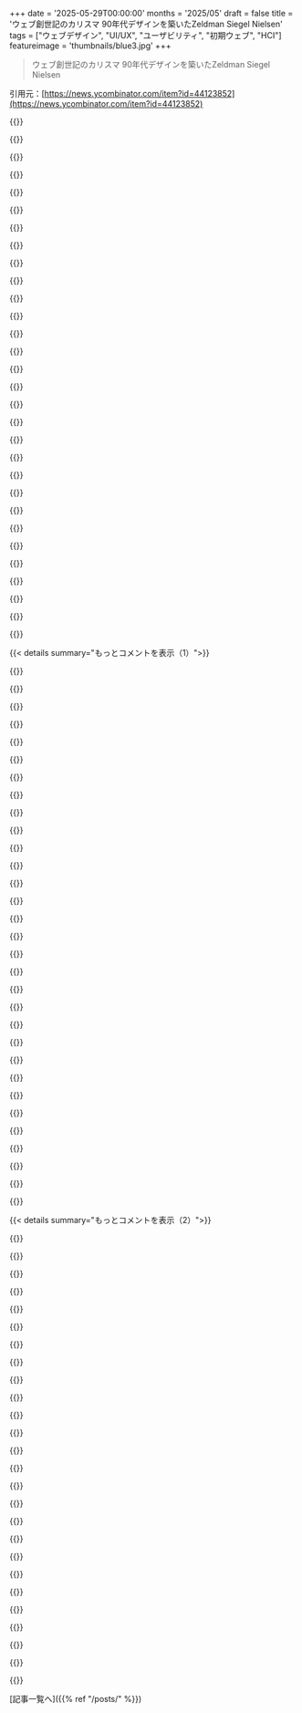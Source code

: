 +++
date = '2025-05-29T00:00:00'
months = '2025/05'
draft = false
title = 'ウェブ創世記のカリスマ 90年代デザインを築いたZeldman Siegel Nielsen'
tags = ["ウェブデザイン", "UI/UX", "ユーザビリティ", "初期ウェブ", "HCI"]
featureimage = 'thumbnails/blue3.jpg'
+++

> ウェブ創世記のカリスマ 90年代デザインを築いたZeldman Siegel Nielsen

引用元：[https://news.ycombinator.com/item?id=44123852](https://news.ycombinator.com/item?id=44123852)




{{<matomeQuote body="この記事ではNielsenを「技術的に正しい」ってところに押し込めてたけど，少なくとも僕にとって彼の影響は「経験的に正しい」ことに強くフォーカスしてたことなんだよね．つまり，情報を伝えるためにどんなことが効果的か（人間相手に）実際のテストをやるってこと．彼はこれを「見た目がいい」ことを犠牲にしてやったから，彼のものは「絶望的に古い」見た目になっちゃったんだけど，僕は彼の戦いは正しかったと思うよ．" userName="vanschelven" createdAt="2025/05/29 09:21:23" color="#785bff">}}




{{<matomeQuote body="当時を振り返ると，Nielsenは本当にユーザーのニーズに応えることに集中してた数少ない人の一人って感じだった．あの頃はFlash splash screenをサイトに入る前に見せるのが良いアイデアだって思ってるサイトが多すぎたし，デザイナーは普通の人が読める大きさのテキストに恨みでもあるみたいだったもんね．" userName="JimDabell" createdAt="2025/05/29 10:32:11" color="#45d325">}}




{{<matomeQuote body="NNG Groupのコースを何年かかけていくつか受けたよ，NielsenやTogのも含まれてる（Don Normanは教えてなかったと思うけど）．それでユーザビリティへの大きな尊敬を教わったね．デザイナーはNielsenを嫌ってたよ．" userName="ChrisMarshallNY" createdAt="2025/05/29 09:38:41" color="">}}




{{<matomeQuote body="僕はNielsen個人よりHuman-Computer InteractionのNielsenの系統にもっと敬意を払ってたかな．当時は誰もWebを理解してなかったけど，Nielsenはそこに注目した．でも，初期のWebなのにユーザー期待に固執して「hyperlinks should always be blue and underlined」みたいに厳格すぎたのは問題だったと思うんだ．まだ進化の途中だって分かってなかったんだね．" userName="dasil003" createdAt="2025/05/29 13:47:45" color="#38d3d3">}}




{{<matomeQuote body="10代の僕は，派手なFlash splash pageやマイクロbitmap fonts a la 「silkscreen」よりクールなものはないって思ってた．何を言ってるんだろ，今でも最高だって思ってるよ．" userName="jszymborski" createdAt="2025/05/29 13:37:36" color="">}}




{{<matomeQuote body="うん，公平に見て，Nielsenが結局最後に笑ったってことだね．Simple navigation，consistency，fast loading times，そしてruthless minimalismが残った．そして，full Flash intro pageはrelicだよ．" userName="kristianc" createdAt="2025/05/29 11:02:48" color="#38d3d3">}}




{{<matomeQuote body="8pt TahomaってマジGOATで懐かしいな．Windows（XPだったかな？）でfont smoothingが出て見た目が変わったのを覚えてる．あれがWeb 2.0スタイルのデザインへのきっかけだったかも．画面がデカくなり，bandwidthが増えて，tiny pixel fontは不要に．同時にWordpressとかの「themes」が流行って，custom CMSesとかじゃなくなったんだ．" userName="ftio" createdAt="2025/05/29 15:28:23" color="#785bff">}}




{{<matomeQuote body="正直，ユーザー期待にもっと真面目に取り組んで，もっとゆっくりと思慮深く進化してたら，Webはもっと良かったと思うんだ．できるからって，やるべきってわけじゃない．Blue links and purple visited linksは良かったのに．そして今ほとんどのサイトでは区別がないし，何がリンクか見分けにくいこともある．これは改善じゃない！" userName="eadmund" createdAt="2025/05/29 14:25:43" color="#ff33a1">}}




{{<matomeQuote body="全く同意だよ．そして私たちみんな，見た目はbeautifulだけどtotally brokenなUIs and UX，そして「ugly」だけどextremely functionalなUIs and UXを知ってるよね，それが実際には彼らをbeautifulにしてるんだ．" userName="kome" createdAt="2025/05/29 10:08:30" color="">}}




{{<matomeQuote body="あるデザイナーたちはNielsenを嫌ったかもだけど，彼らのユーザーは彼らを嫌った．ユーザーが大事だからNielsenの勝ちだよ．あとBruce Tognazzini (Tog) もすごいんだ．彼は「mile high menu bar」とか「drag delay」とか，UI設計の素晴らしいtechniqueをたくさん発明・文書化した．UIはユーザーがintuitively理解できるのが大事で，pie menusはそのidealに近いんだ．従来のmenuの問題点を解決してくれるし，accuracyもすごいんだよ．" userName="DonHopkins" createdAt="2025/05/29 13:20:04" color="#45d325">}}




{{<matomeQuote body="SalesforceとかOracleとかSAPとか、多くの「エンタープライズ」アプリって、見た目も機能もダメだよね。もし機能だけでもまともなら、ほとんどのユーザーは見た目なんて気にしないのにさ。NNの言ってたことは正しかったのに、この分野のウェブアプリ開発者には全然届いてないみたいだわ。" userName="scoot" createdAt="2025/05/29 11:19:08" color="#ff5c5c">}}




{{<matomeQuote body="彼が書いた本（たぶん「Designing Web Usability」）って、変わったレイアウトだったけど、ユーザーテストしてなかったんだろうね。テキストが端っこに近すぎて、皮肉にもめっちゃ使いにくかったんだ。彼は正しいこといっぱい言ってたと思うけど、それ以来、ちょっと冷めちゃったんだよね！" userName="dcminter" createdAt="2025/05/29 09:37:09" color="">}}




{{<matomeQuote body="Flashの全画面イントロページが過去のものになったのは、AppleがFlashのサポートをやめたからってだけだよ。今はさ、多くのデザイナーが全画面ビデオを再生させて、めっちゃ重いJavaScriptの読み込みと実行が終わるまでテキストが表示されないようにしてる。パッケージが変わっただけで、やってることは結局同じクソだわ。" userName="thesuitonym" createdAt="2025/05/29 13:18:47" color="#ff33a1">}}




{{<matomeQuote body="当時の画面解像度とかピクセル密度だと、マイクロビットマップフォントもそんなに小さく見えなかったんだよね。あれ、俺も懐かしいわ。" userName="rescbr" createdAt="2025/05/29 16:42:31" color="">}}




{{<matomeQuote body="ウェブのユーザーって、一人じゃなくて多様なんだよ。一般的なウェブサイトのユーザー中心設計では、これを忘れないのが大事。ユーザー（またはターゲットユーザー）を代表するテストグループが必要だし、テスト中にユーザー間で意見が対立したらどうするかとか、色々考えなきゃいけない。見た目ほど単純な経験則じゃなくて、アートみたいな側面もあるんだ。これを理解してれば、デザインが古臭く見えなくなるはずだよ。" userName="dfxm12" createdAt="2025/05/29 16:04:08" color="#ff5c5c">}}




{{<matomeQuote body="もし「エンタープライズ」アプリのウェブサイトが機能的だったら、ユーザーはアプリ利用時に簡単にサポートにたどり着けるようになる。そうなると、有能なサポート担当者にお金がかかるか、製品自体を改善する必要が出てくるけど、それは独占的で反競争的な状態を維持するより簡単じゃないんだよね。" userName="Avicebron" createdAt="2025/05/29 11:24:57" color="">}}




{{<matomeQuote body="次はフォント、特にセリフ体を取り戻す戦いになるかもね。「Weird Al」と「Weird AI」みたいに紛らわしいやつをちゃんと区別できるくらい、情報量をしっかり伝えられるフォントが必要なのに、最近のデザインはセリフ体なんて知ったことないみたいでさ（嘆き）。" userName="msla" createdAt="2025/05/29 18:42:07" color="">}}




{{<matomeQuote body="Ben Shneidermanって、「ハイパーリンクは常に青であるべき」って言った人だよ（笑）。彼のブログとか記事を見ると詳しくわかるけど、彼は初めてHyperTIESで青を使ったんだ。経験的な研究に基づいてて、赤は読解力を下げるけど、青は視覚的に目立つのにテキストの読解や記憶を妨げなかったんだって。Tim Berners-Leeもそれを採用したんだよ。詳しい話はブログとかハッカーニュースの議論を見ると面白いよ。" userName="DonHopkins" createdAt="2025/05/29 14:20:41" color="#ff5c5c">}}




{{<matomeQuote body="8ptのTahomaで、全部小文字、コロンで装飾するやつね。例えば、「:: news :: contact :: last updated 2000-07-31 ::」みたいな。あれ、懐かしいわ。" userName="pavlov" createdAt="2025/05/29 16:24:25" color="">}}




{{<matomeQuote body="彼は”リンクは常に青くて下線付きであるべき”とか言ってたけど、当時のウェブはまだ黎明期で、そんな厳格なルールは意味なかったって理解してなかったんじゃないかな。俺はNielsenの推薦はいつも（a）実際のユーザーテストに裏付けられてて、（b）”この時期はユーザーが期待するのはこれだ”っていう一時的なもので、（c）ユーザビリティだけに焦点を当ててたって覚えてるんだ。でも、実際にはデザインとかパフォーマンスとか、他にも考慮すべきことがあるわけでさ。残念ながら、このニュアンスのほとんどは、他のアドバイスみたいに”正しいか間違いか”みたいな二値化されちゃうんだけどね。" userName="jt2190" createdAt="2025/05/29 20:30:20" color="#ff5733">}}




{{<matomeQuote body="表紙（そしてたぶん著者も）で判断してるって自覚はあるんだけど、Nielsenの本の表紙は客観的に見て読みやすいわ。たぶん、今リリースされても新しいとか今っぽいって思われる唯一のやつじゃないかな。" userName="peblos" createdAt="2025/05/29 12:36:18" color="">}}




{{<matomeQuote body="初めて彼のサイトを見たとき、俺も同じこと思ったよ。情報は素晴らしいのに、デザインが悪すぎて読みにくかったんだ。でも表示は速かったし、今のリーダービューがあればあの問題は解決してたろうね。使えるってことはデザイン無しって意味じゃない。全部が一緒に機能しないとダメなんだ。" userName="jmisavage" createdAt="2025/05/29 11:53:57" color="#45d325">}}




{{<matomeQuote body="青や紫のリンクは、背景色としてそれらの色（またはコントラストが低すぎる範囲の背景色）を選んだどんなウェブサイトでも見えなくなっちゃうだろうね。当時のウェブは”何でもあり”のマルチメディア形式で、出版社の仕様に合うようにコンテンツを詰め込む、味気ないデジタル文庫本や教科書じゃなかったんだ。今は、ほとんどのブラウザに”リーディングモード”があって、コンテンツをNielsenの条件を満たすものにフラット化できるけどね。" userName="rchaud" createdAt="2025/05/29 23:05:20" color="">}}




{{<matomeQuote body="”プルライト”サブメニューの”ドラッグ遅延”ってやつ、面白いことにOS Xの初期バージョンでは実際削除されてたんだよね。でも今は戻ってきたみたいだよ。" userName="lelandfe" createdAt="2025/05/29 14:16:49" color="">}}




{{<matomeQuote body="”デザイナーはNielsenを嫌ってた”？<br>一緒に仕事したデザイナーの何人かは彼のことを気に入ってたよ。サイトをもっと使えるようにってクライアントと議論するとき、根拠となる調査を彼が提供してくれたからね。当時主流だったIE 6とNavigator 4だけでなく、LynxやPalm Pilotブラウザでもうまく動くインターネットバンキングアプリを出荷したチームの一員だったことは、今でも俺のキャリアの大きな誇りなんだ。今は”エンジニア”がどこでもChromeを要求するような状況にまで退化しちゃったけどね。" userName="rodgerd" createdAt="2025/05/30 01:09:09" color="#38d3d3">}}




{{<matomeQuote body="最初はDiscount Usability Engineeringが役に立つなんて信じてなかったんだけど、試してみたら結果にマジで圧倒されたんだ。それ以来、どんなデザインや再デザインでもずっと続けてるよ。Nielsenさん、ありがとう。古いUseIt.comは、永遠に俺の頭の中に焼き付いてるね。" userName="calmbonsai" createdAt="2025/05/29 15:55:45" color="#ff33a1">}}




{{<matomeQuote body="”リンクは常に青くて下線付きであるべき”<br>これマジで人生楽になったんだけど…" userName="kome" createdAt="2025/05/29 17:42:38" color="">}}




{{<matomeQuote body="俺は”青くて下線付き”っていうのは、”もし皆がそうすれば、ユーザーは何を期待すべきか学ぶチャンスができる”って意味合いで読んでるんだ。暗黙のうちに”一旦彼らが慣れたら、もっと柔軟になれる”ってニュアンスが込められてるんじゃないかな。" userName="ZiiS" createdAt="2025/05/30 06:49:08" color="#ff5c5c">}}




{{<matomeQuote body="なんで彼はリンクについても同じこと言わなかったんだろ？<br>”彼はヘッダーの表示は各ブラウザがユーザー向けに定義すべきだ”って言ってたのにさ。<br>ユーザーが色や下線スタイルを定義できるようにすれば良かったんじゃないの？" userName="eviks" createdAt="2025/05/29 18:50:44" color="#ff33a1">}}




{{<matomeQuote body="ZeldmanのA List Apartは楽しかったなー。当時こっちは20代半ばだったから、彼も同世代だと思ってたよ。Nielsenは正直どうでもいいかな。何百万人のサイトを使いやすくしたのかもしれないけど、固くて退屈だったし、特に’ホームページにはこれらのリンクがないとダメ’みたいな決めつけ方がイヤだった。どっかでPhilip Greenspunにこきおろされてた気がする。<br>なんであんな感じだったかはわかるよ。みんな答えと方向性を求めてて、お金払う準備ができてたから、彼はコンサルタントとしてやってたんだよね。人はいつだって答えと方向性を求めるし、そのためにお金を払うけど、変わり続ける世界では答えの賞味期限は短い。たぶんそれが、彼がずっと前にサイトを閉じた理由かもね。地図がどんどん古くなってるって気づいてたんだろうな。<br>それにしても、楽しい時代だったな。最高だったよ。" userName="vr46" createdAt="2025/05/29 10:00:48" color="">}}




{{< details summary="もっとコメントを表示（1）">}}

{{<matomeQuote body="当時のユーザーも違ったんだよね。全部を1ページに置くだけじゃなくて、above the fold（スクロールしないで見える範囲）に全部置くことすら重要だった。だって、多くのユーザーは下にスクロールできるって知らなかったって驚きの事実があったんだから。その後の実験で、スクロールが普通になる転換点が観測されたんだ。<br>想像してみてよ、サイトが働かなきゃいけない環境がどれだけ違ったか。技術的だけじゃなくて、社会的にもね。そういう細かいことが今の時代に引き継がれてないのは全く普通のことだよ。" userName="onli" createdAt="2025/05/29 12:12:39" color="#45d325">}}




{{<matomeQuote body="その気づきが最高だったかはわかんないな。だって、ビジネスサイトで所在地とか電話番号とか営業時間とか、本来一番目につくべき情報を見つけるために、どれだけスクロールしまくらなきゃいけないか。" userName="ubermonkey" createdAt="2025/05/29 13:35:57" color="">}}




{{<matomeQuote body="2000年代初頭のCSSやデザインブログの界隈は本当に面白かったな。当時まだ高校生だったけど、Dave Shea、Andy Budd、Doug Bowman、Shaun Inman、Mike Davidson、あとたぶん他にもたくさんの人たちのフォローを楽しんでたよ。今思い出すと忘れちゃってる人もいっぱいいるけどね。" userName="mikepurvis" createdAt="2025/05/29 11:59:04" color="#38d3d3">}}




{{<matomeQuote body="そうそう、あの人たちみんなね。あと、lnkedup.com、k10k.net、designiskinky.com、newstoday.comへの毎日訪問も、自分にとってはめちゃくちゃ影響力があって勉強になったな（うわー、今いくつかのサイトをarchive.orgで調べてみたら、懐かしいゾクゾク感を感じたよ - https:／／web.archive.org／web／20050303092717if_／http:／／www.lin...）" userName="fowkswe" createdAt="2025/05/29 14:41:14" color="#38d3d3">}}




{{<matomeQuote body="k10k！“Newstoday” - あのジングルが恋しいな！k10kでたぶん2001年くらいに友達ができたんだけど、今でも友達だよ。数日前にメールしたんだ。まだ会ったことはないんだけどね。" userName="vr46" createdAt="2025/05/29 21:29:11" color="">}}




{{<matomeQuote body="そういえば、質問とか困り事をメールすると、めっちゃ詳しく返事くれて、その議論を自分のウェブサイトに載せて他の人も学べるようにしてた人がいたな、名前覚えてないけど。まさにstackoverflowの1対1の先駆けみたいな感じ。<br>彼にメールして、写真ギャラリーで’現在選択してる画像’をクッキーとして保存しようとしたらなんでうまくいかないのか聞いたの覚えてる。そしたら彼が返事くれて、クッキーは文字列の値を保持するから、DOM要素への参照はクッキーとして保存できないんだって説明してくれたんだ。だから、cookie = document.getElementById(’image0’) はダメだけど、cookie = ’image0’ ならOKなんだってね！" userName="rudasn" createdAt="2025/05/29 12:12:26" color="#38d3d3">}}




{{<matomeQuote body="この手の話で全然名前が挙がらないグループがいるけど、Jason Arber、Richard May、Rina Cheungだよ。Pixelsurgeonはその当時、とてつもなく影響力があったんだ。" userName="squidbeak" createdAt="2025/05/29 12:59:24" color="#ff5c5c">}}




{{<matomeQuote body="Shaun Inman覚えてるよ。Mintって彼が作ったんだっけ？" userName="vr46" createdAt="2025/05/29 21:27:41" color="">}}




{{<matomeQuote body="GreenspunはSiegelの portal論を酷評してたらしいな。俺はNielsenのusability重視に賛成。最近のFlashみたいな動きはウザいだけ。スクロールでテキストが飛び出すとか、誰か”この情報最高だけど、犬みたいに画面を動き回って欲しい”とか言う？冗談だろ。" userName="deltarholamda" createdAt="2025/05/29 13:44:09" color="#38d3d3">}}




{{<matomeQuote body="＞”犬みたいに飛び回るサイト”<br>わかるわー。「スクロールをヘタにハイジャックして欲しいな」とか「フェードイン最高！」とか思っちゃうよねー。読もうとしてるのに色々飛び回るのが大好き！落ち着くし船酔いしないし！マジ無理。" userName="giantrobot" createdAt="2025/05/29 16:38:31" color="#785bff">}}




{{<matomeQuote body="うわー — 何年かぶりにA List Apartに行ってみたけど、全然見た目が違うね。あと、トップページに去年の明日付の投稿があって、新しいタグが付いてた。時代は変わったんだな。" userName="LostMyLogin" createdAt="2025/05/29 15:21:57" color="">}}




{{<matomeQuote body="昔ユーザビリティテストのサービスをやってたんだけど、Nielsenについては同じように感じてたな。俺の好みや、毎日やってたテストの現実からすると、厳格すぎるし理屈っぽいっていうか。" userName="tchock23" createdAt="2025/05/29 23:29:01" color="">}}




{{<matomeQuote body="Jeffrey Zeldmanが97年に42歳だったとは知らなかった！もっと若いと思ってた。2000年代初頭は”View Source”が勉強になったな。その頃はZeldman、SiegelがヒーローでNielsenは悪者。でも医療系の仕事とかでアクセシビリティやるうちに、Nielsenたちがヒーローになったね（笑）" userName="Brajeshwar" createdAt="2025/05/29 08:59:11" color="#ff5733">}}




{{<matomeQuote body="＞ 警告：地域によっては”View Source”が違法な場合がある。自己責任で使用してください。<br>”View Source”が違法な場所ってどこ？" userName="fauria" createdAt="2025/05/29 09:11:52" color="">}}




{{<matomeQuote body="たぶんちょっとウィンクしながら、このリンクのことを言ってるんじゃないかな<br>https://www.malwarebytes.com/blog/news/2022/02/journalist-wo…" userName="yapyap" createdAt="2025/05/29 09:16:08" color="">}}




{{<matomeQuote body="笑っちゃおうぜ…<br>https://thedailywtf.com/articles/website-hacker" userName="mojo74" createdAt="2025/05/29 11:43:21" color="">}}




{{<matomeQuote body="企業のPCとかでさ、ビューソースとか開発者ツール”がロックされて使えなくなってんの、マジであるんだよね…。" userName="jjkaczor" createdAt="2025/05/29 14:11:32" color="">}}




{{<matomeQuote body="彼、2000年代初頭に俺たちよりちょっと年上だと思ってたわ。でもそうだったんだよね！" userName="stronglikedan" createdAt="2025/05/29 21:08:25" color="">}}




{{<matomeQuote body="昔はページの仕掛けがビューソース見るだけで分かった頃が懐かしいな。今じゃそんな洒落たもん滅多にないし、インスペクターで覗いても難解なJSの奥底に埋もれてて全然わかんねーし。" userName="donatj" createdAt="2025/05/29 12:15:36" color="">}}




{{<matomeQuote body="最近のCSS Minecraftってやつ見た？ここ数年で一番ビューソース楽しかったよ。GitHubのリンクはこれね：[省略]" userName="simonw" createdAt="2025/05/29 13:08:18" color="">}}




{{<matomeQuote body="JSマシーンじゃない、クリエイティブに作られたサイトのHTMLとCSSをいじるのは今でも楽しいね。最近のCSSはマジで奥深いよ。" userName="squidbeak" createdAt="2025/05/29 13:03:48" color="">}}




{{<matomeQuote body="もう一つ、俺にとって重要だった本に”Web Pages That Suck”ってのがあったな。”Creating Killer Web Sites”をdisってたんだよ。当時はいろんなビッグエゴがいたからね。あの本から結構学んだわ。Flandersはまだサイトやってるのかな。彼のメーリングリストに登録してたけど、もう10年くらい音沙汰ないな。" userName="ChrisMarshallNY" createdAt="2025/05/29 09:14:31" color="">}}




{{<matomeQuote body="あのサイト、俺も大好きだったわ。今じゃ何でも最適化されすぎてて、たまにSuckなウェブページだった頃が懐かしい。使いにくくても個性はあったんだよな。車みたいなもんかな、博物館にある古い車見てあれこれ何に使うんだろうって考えるのは好きだけど、別に運転したいわけじゃない、みたいな。" userName="lifefeed" createdAt="2025/05/29 14:09:28" color="">}}




{{<matomeQuote body="あの本、俺にとってもすごく重要だったし、今の俺がいるのはそれが始まり。Flandersの”ミステリーミートナビゲーション”に対する的確な批判は、俺にとって信じられないくらい影響力があって、今でもユーザビリティ問題を考える時に頭の中で響いてる。" userName="ericras" createdAt="2025/05/29 16:12:21" color="#38d3d3">}}




{{<matomeQuote body="ハハ、俺も”creating killer websites”まだ本棚にあるわ。衝動買いだったけど、まさかクラシックになるとはね。それでも、あの本が示すようなデザインのサイトを見るのは本当に特別な体験だったよ。まあ、実際には実用的じゃなかったんだけどね。俺の目には、あれは単なる印刷媒体の焼き直しに見えた。当時のColdFusionとかDreamweaverの動き覚えてるなら、QuarkXPress（DTPソフト）から明らかにパクってるところがあるってわかるはず。あの頃を思い出すのは好きだけど、サイトデザインの道には行かなかったな。" userName="theGeatZhopa" createdAt="2025/05/29 08:43:41" color="#ff33a1">}}




{{<matomeQuote body="マジ不人気だろうけど、ウェブデザイン色んな技術でやってきた俺から言わせてもらうと、あの頃のカリスマ達はウェブで何やってるか全然わかってなかったよ。印刷のトップデザイナーだったかもだけど、ウェブと印刷は違うって理解してなかった。画面とか情報を詰め込みすぎないこととかね。2010年頃までまともなデザインなかったし。Usabilityなんて2005年でも新しかった。ほとんどの本は印刷物をウェブに貼り付けただけ。むしろゲームデザイナーとかゲームUIデザイナー、demoscenersの方がウェブにとってずっと良いインスピレーションだったね。彼らは遥かに先を行ってたんだ。" userName="larodi" createdAt="2025/05/29 08:50:31" color="#785bff">}}




{{<matomeQuote body="君のコメント、皮肉っぽいけど一理あるね。ウェブの進化はゲームみたいに少しずつ進んだんだ。最初はウェブが正式に対応する前からみんな何でも試したんだよ。本は印刷デザインをウェブに当てはめるって言うけど、みんな既存の機能もたくさん試したって。印刷ツールが始まりで、当時はそれしか使えなかったし、ウェブの能力を超えてたんだ。限界を超えたのは、角丸とか画像最適化をCSS無しでやる方法を見つけることだったんだよ。ゲームやポルノ業界もすごかったけど、ハードウェアも標準も進化したんだ。YouTubeとかZoomも、実は原始的な技術で動いてるんだぜ。複雑なウェブのデザインツールがまともになったのは、結構最近だよ。" userName="brailsafe" createdAt="2025/05/29 09:23:57" color="">}}




{{<matomeQuote body="成熟に時間かかったとか標準が最初からOKだったとかは言ってないよ。テーブルやボタンは最初から使えたし、画像もspacer.gifとかで結構できた。JSでのサイズ指定もCSSよりずっと前にあったんだ。皮肉に聞こえたらごめん。この記事で言ってる人たちは、ウェブを単なる”画面”として見てて、可能性を活かしてなかった。プログラミング知らない彼らが”Guru”で、初期の開発者が評価されなかったのは悲しいね。90年代のページは正直、デザインやりすぎ、複雑すぎで、使う人を疲れさせてたんだ。友達も「カラフルすぎて迷う」って言ってたよ。複雑なイメージを作っちゃったんだ。" userName="larodi" createdAt="2025/05/29 19:50:57" color="#45d325">}}




{{<matomeQuote body="2000年代の俺のヒーローの一人、Zeldman。Eric Meyer（URL略）もリストに入れるべきだね。" userName="tunnuz" createdAt="2025/05/29 14:06:23" color="">}}




{{<matomeQuote body="Eric’s CSS Reset 2.0は今でも使ってるよ。これくらいシンプルで分かりやすいのは他にないね。" userName="rglover" createdAt="2025/05/29 19:54:30" color="">}}

{{</details>}}




{{< details summary="もっとコメントを表示（2）">}}

{{<matomeQuote body="俺、これらの人たちからウェブを学び始めたんだ。A List Apartみたいなサイト大好きだったよ。Zeldmanから俺が作ったWordPressプラグインの機能強化頼むってメールが来た時は、超感動したね。なんか夢が叶った感じだった。" userName="whalesalad" createdAt="2025/05/29 08:49:06" color="#ff33a1">}}




{{<matomeQuote body="この時代、めちゃくちゃ恋しいわ。すごくハッピーでポジティブで、なんか無邪気だったんだよね。みんなマジで楽しんで物作って、お互いに教えてた。今は全部なんか偽物で、見栄っ張りな感じ。これらの人たちの本読んだり、Designer’s Talkみたいなフォーラムをずーっと見てHTML + CSS勉強したこと、絶対忘れられないな。" userName="rglover" createdAt="2025/05/29 19:51:56" color="">}}




{{<matomeQuote body="Netscape Navigator 4でテーブルを7レベルまでしかネストできなかったこと、いつになったら忘れるかなっていつも思うよ。" userName="tclancy" createdAt="2025/05/29 12:16:33" color="">}}




{{<matomeQuote body="Useitはデザインずっと変えなかったんだ。Web 2.0の頃には、時代遅れって言われてたけど、俺はNNGroupのサイトよりUseitの方が断然好きだよ。あの最後のデザインは、HNにちょっと似てるんだ。シンプルでキレイで、使いやすい。本当にシンプルで、本当にキレイで、本当に使えるって感じ。トレンドを考えなしに真似るんじゃなくて、賢く自分たちのスタイルを作ったんだ。ああいうデザイン、もっと増えればいいのにね。" userName="eadmund" createdAt="2025/05/29 13:41:10" color="">}}




{{<matomeQuote body="90年代ウェブデザインGuruの記事なら、Jeffery Veenに触れないとダメでしょ。HotWiredは90年代ウェブの見た目を完全に決めた感じ。常識破って新しいもの作ったんだ。俺、「HotWired Style: Principles of Web Design」の本失くして買い直したんだ。あれ、あの時代の最高のタイムカプセルだよ。制約の中でどう作るかとか、ウェブをウェブとして理解するって視点から、今でもすごく面白い。本のURLはこれね。" userName="gdubs" createdAt="2025/05/29 14:30:03" color="#45d325">}}




{{<matomeQuote body="HotWiredのスタイルガイドは擦り切れるほど読んだし、WebMonkeyやJeff Zeldmanのサイトも使い倒したよ。HotWiredデザインの明るい見た目と機能性が好きだったな。画像がなくてもちょっとのマークアップで視覚効果が出せたのは、遅いdial-up時代には最高だったね。" userName="giantrobot" createdAt="2025/05/30 15:44:32" color="#ff5733">}}




{{<matomeQuote body="90年代後半の最高のウェブデベロッパー、LarryとSergey（Google）を忘れるなよ。GoogleのシンプルなHPがウェブをどれだけ変えたか、今の人たちは分かってないかもね。Google登場直前のウェブはごちゃごちゃだった。徹底的なシンプルさが文字通り1兆ドルの価値があるってことを彼らは証明したんだ。" userName="oldpersonintx2" createdAt="2025/05/29 09:19:02" color="#ff5c5c">}}




{{<matomeQuote body="シンプルさは良かったけど、みんながGoogleに乗り換えたのはPageRankがあったからだよ。" userName="JimDabell" createdAt="2025/05/29 10:33:13" color="">}}




{{<matomeQuote body="そうだね、でも彼らは検索の人気に乗じて、google.comのページを無限のゴミで汚すこともできたんだ...。でも、そうしなかった。例えば、検索バーの下に自分たちで作ったスポーツサイトへのリンクを置けば、それが一番人気のスポーツサイトになっただろうに...。大半の人にとって、そういう誘惑に逆らうのは難しいんだ。" userName="oldpersonintx2" createdAt="2025/05/29 13:33:40" color="">}}




{{<matomeQuote body="なるほどね。これがAltaVistaの見た目だよ。https://en.wikipedia.org/wiki/AltaVista<br>Googleのシンプルさと分かりやすさがブランドの一部になったんだ。当時、他の誰もそんなことしてなかった。”効率的”なデザインでさえマキシマリストだったから、ほんの少しの色を使った極端なミニマリズムは本当の革新だったんだよ。" userName="TheOtherHobbes" createdAt="2025/05/29 14:16:39" color="#ff33a1">}}




{{<matomeQuote body="AltaVistaが最初に出た頃のランディングページは、あれよりずっと質素だったよ。たった1年前[0]でさえ、ホームページはかなり質素でシンプルだった。残念ながら、AltaVistaはウェブポータルの病にかかって、サイトはどんどん肥大化していったんだ。不運なことに、スパマーたちが検索アルゴリズムを騙す方法を見つけ出して、検索の質も悪くなっていった。[0] https://web.archive.org/web/19980423064646/http://altavista...." userName="giantrobot" createdAt="2025/05/29 17:36:14" color="#ff5c5c">}}




{{<matomeQuote body="そして当時はスポンサーリンクが無かったことだね" userName="unilynx" createdAt="2025/05/29 12:48:19" color="">}}




{{<matomeQuote body="友達がメイン検索エンジンをAltaVistaから”The Google”に替えてるって聞いた時、”Googleってなんかすごいぞ”って思ったのを覚えてるな。" userName="ChrisMarshallNY" createdAt="2025/05/29 09:55:11" color="">}}




{{<matomeQuote body="俺がGoogleを使い始めたのは、確か99年頃にTime MagazineでGoogleに関する記事を読んでからだったな。" userName="rchaud" createdAt="2025/05/29 23:34:35" color="">}}




{{<matomeQuote body="いや〜懐かしいね。90年代後半、15〜18歳だった頃、”イケてるWeb Designer/Developer”になろうとこれらの本を読んだ。すぐに”Web Designer”は向いてないって気づいたよ。ピクセル感覚が無くてね。”Web Developer”に集中しようと思ったんだ。”DHTML”とか、IEとNetscapeの両方で動かす方法とかね。IEにはJScriptがあって、これは正確にはJavascriptじゃなかったんだ。EcmaScriptって言うのが通ぶる言い方だったな。 :)" userName="Maro" createdAt="2025/05/29 13:44:12" color="#ff5733">}}




{{<matomeQuote body="初期にウェブデザインしてた頃の話だよ。可能性は無限だ！って思ってワクワクしたの覚えてるわ。この記事読んで“A List Apart”思い出した。そういえばあのサイト、今も動いてるんだよね。" userName="ngneer" createdAt="2025/05/29 12:04:00" color="">}}




{{<matomeQuote body="Evoltがついに去年閉鎖したらしいね。でも、百種類以上の古いブラウザをダウンロードできるアーカイブはまだ生きてるよ！<br>昔は今みたいにBlinkとかGeckoとかWebKitベースじゃなくて、ブラウザごとにレンダリングエンジンが違ったんだよね〜！" userName="JimDabell" createdAt="2025/05/29 12:22:54" color="#ff5733">}}




{{<matomeQuote body="超ノスタルジーだわ…。てか、今のウェブサイトってマジでひどいのが多すぎない？まだ記事も読んでないのに購読とかフィードバック求めるポップアップ出るし、JavaScriptとか画像（広告）が読み込まれるたびにコンテンツがガタガタ動くし…。ここ数年でウェブはめちゃくちゃ退化した気がするのに、昔の人たちみたいに問題提起する人がいないのが残念だよ。" userName="krupan" createdAt="2025/05/29 19:07:41" color="#ff33a1">}}




{{<matomeQuote body="あ〜、良い記事だね。これからの時代、インタラクションを一から設計しないと、使いにくい検索バーとイマイチなAI導入にしかならないかも。<br>もしかしたら、非営利の個人サイトとか作りやすくなってきたから、またNielsenのやり方が見直されるかもしれないね。" userName="cloudpushers" createdAt="2025/05/29 19:12:20" color="#785bff">}}




{{<matomeQuote body="この記事読んで、90年代もだけど初期2000年代のウェブデザインシーン思い出した。あの頃はグラフィックデザイン学生で、“k10k”とか“Newstoday”、“Praystation”みたいなサイトがウェブデザインきっかけでソフトウェア書くことに興味を持たせてくれたんだよ。特にFlashね。<br>ああいう面白い作品のネットワークがあって、みんな自由にクリエイティブなことやってた。“1024x768”の固定解像度だったから、レスポンシブの制約なしで楽しかったな。<br>進化は必要だけど、あの頃の“芸術表現中心”のデザインにはノスタルジー感じるよ。" userName="H1Supreme" createdAt="2025/05/29 19:30:35" color="#38d3d3">}}




{{<matomeQuote body="「彼の現在のウェブサイト、cuttingthroughthenoise.netは、ビジネスと個人的な興味が多様であることを示しています。」って書き方、彼の筋金入りの気候変動否定論者な面を言わないようにするの、なんか面白いね（笑）。" userName="subpixel" createdAt="2025/05/29 13:44:38" color="#ff33a1">}}




{{<matomeQuote body="うわ、マジかよ。君が冗談言ってないのは分かったわ。メインページの最初の段落からいきなり“人類は地球や気候を破壊していません。（中略）気候の緊急事態はありません。（中略）深刻な誤解を招くプロパガンダツールであり、公共政策にとって社会的に破壊的な指針です。”だって。何だこいつ、ヤバすぎだろ。" userName="replwoacause" createdAt="2025/05/29 19:37:00" color="#785bff">}}




{{<matomeQuote body="“Designing with Web Standards”はあのウェブの黄金期における“聖書”だったね。テーブルとかスペーサーなしでレイアウトできるって、みんなマジで衝撃受けてたわ。" userName="rkaregaran" createdAt="2025/05/29 16:39:56" color="#45d325">}}




{{<matomeQuote body="あの頃の自分の個人サイトで、その街で一番デカいウェブ会社の一つに就職できたんだぜ！Photoshopで自分でデザインして、テーブルでレイアウトして、もちろん頼りになるspacer.gifも使ったさ！良い時代だったな〜。残念ながら、archive.orgに保存したサイトの画像が表示されなくなっちゃったんだよね…。昔は表示されてたのに。" userName="amatecha" createdAt="2025/05/29 16:48:47" color="#45d325">}}




{{<matomeQuote body="https://alistapart.com<br>このサイトが記事で触れられてないのが意外だったな〜。" userName="tiffanyh" createdAt="2025/05/29 14:08:26" color="">}}

{{</details>}}



[記事一覧へ]({{% ref "/posts/" %}})

